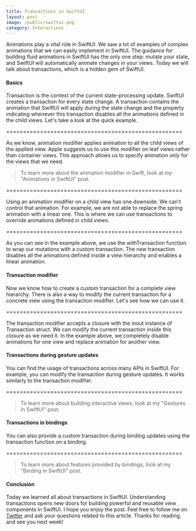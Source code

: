 ```yaml
---
title: Transactions in SwiftUI
layout: post
image: /public/swiftui.png
category: Interactions
---
```


Animations play a vital role in SwiftUI. We saw a lot of examples of complex animations that we can easily implement in SwiftUI. The guidance for building fluid animations in SwiftUI has the only one step: mutate your state, and SwiftUI will automatically animate changes in your views. Today we will talk about transactions, which is a hidden gem of SwiftUI.

#### Basics
Transaction is the context of the current state-processing update. SwiftUI creates a transaction for every state change. A transaction contains the animation that SwiftUI will apply during the state change and the property indicating whenever this transaction disables all the animations defined in the child views. Let's take a look at the quick example.

====================================================

As we know, animation modifier applies animation to all the child views of the applied view. Apple suggests us to use this modifier on leaf views rather than container views. This approach allows us to specify animation only for the views that we need.

> To learn more about the animation modifier in Swift, look at my "Animations in SwiftUI" post.

====================================================

Using an animation modifier on a child view has one downside. We can't control that animation. For example, we are not able to replace the spring animation with a linear one. This is where we can use transactions to override animations defined in child views.

====================================================

As you can see in the example above, we use the withTransaction function to wrap our mutations with a custom transaction. The new transaction disables all the animations defined inside a view hierarchy and enables a linear animation.

#### Transaction modifier
Now we know how to create a custom transaction for a complete view hierarchy. There is also a way to modify the current transaction for a concrete view using the transaction modifier. Let's see how we can use it.

====================================================

The transaction modifier accepts a closure with the inout instance of Transaction struct. We can modify the current transaction inside this closure as we need it. In the example above, we completely disable animations for one view and replace animation for another view.

#### Transactions during gesture updates
You can find the usage of transactions across many APIs in SwiftUI. For example, you can modify the transaction during gesture updates. It works similarly to the transaction modifier.

====================================================

> To learn more about building interactive views, look at my "Gestures in SwiftUI" post.

#### Transactions in bindings
You can also provide a custom transaction during binding updates using the transaction function on a binding.

====================================================

> To learn more about features provided by bindings, look at my "Binding in SwiftUI" post.

#### Conclusion
Today we learned all about transactions in SwiftUI. Understanding transactions opens new doors for building powerful and reusable view components in SwiftUI. I hope you enjoy the post. Feel free to follow me on [Twitter](https://twitter.com/mecid) and ask your questions related to this article. Thanks for reading, and see you next week!
